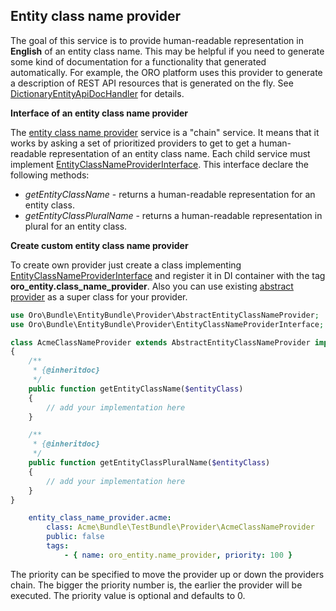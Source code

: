 ## Entity class name provider

The goal of this service is to provide human-readable representation in **English** of an entity class name. This may be helpful if you need to generate some kind of documentation for a functionality that generated automatically. For example, the ORO platform uses this provider to generate a description of REST API resources that is generated on the fly. See [DictionaryEntityApiDocHandler](./../../Routing/DictionaryEntityApiDocHandler.php) for details.

**Interface of an entity class name provider**

The [entity class name provider](./../../Provider/ChainEntityClassNameProvider.php) service is a "chain" service. It means that it works by asking a set of prioritized providers to get to get a human-readable representation of an entity class name. Each child service must implement [EntityClassNameProviderInterface](./../../Provider/EntityClassNameProviderInterface.php). This interface declare the following methods:

- *getEntityClassName* - returns a human-readable representation for an entity class.
- *getEntityClassPluralName* - returns a human-readable representation in plural for an entity class.

**Create custom entity class name provider**

To create own provider just create a class implementing  [EntityClassNameProviderInterface](./../../Provider/EntityClassNameProviderInterface.php) and register it in DI container with the tag **oro_entity.class_name_provider**. Also you can use existing [abstract provider](./../../Provider/AbstractEntityClassNameProvider.php) as a super class for your provider.

```php
use Oro\Bundle\EntityBundle\Provider\AbstractEntityClassNameProvider;
use Oro\Bundle\EntityBundle\Provider\EntityClassNameProviderInterface;

class AcmeClassNameProvider extends AbstractEntityClassNameProvider implements EntityClassNameProviderInterface
{
    /**
     * {@inheritdoc}
     */
    public function getEntityClassName($entityClass)
    {
        // add your implementation here
    }

    /**
     * {@inheritdoc}
     */
    public function getEntityClassPluralName($entityClass)
    {
        // add your implementation here
    }
}
```

```yml
    entity_class_name_provider.acme:
        class: Acme\Bundle\TestBundle\Provider\AcmeClassNameProvider
        public: false
        tags:
            - { name: oro_entity.name_provider, priority: 100 }
```

The priority can be specified to move the provider up or down the providers chain. The bigger the priority number is, the earlier the provider will be executed. The priority value is optional and defaults to 0.
